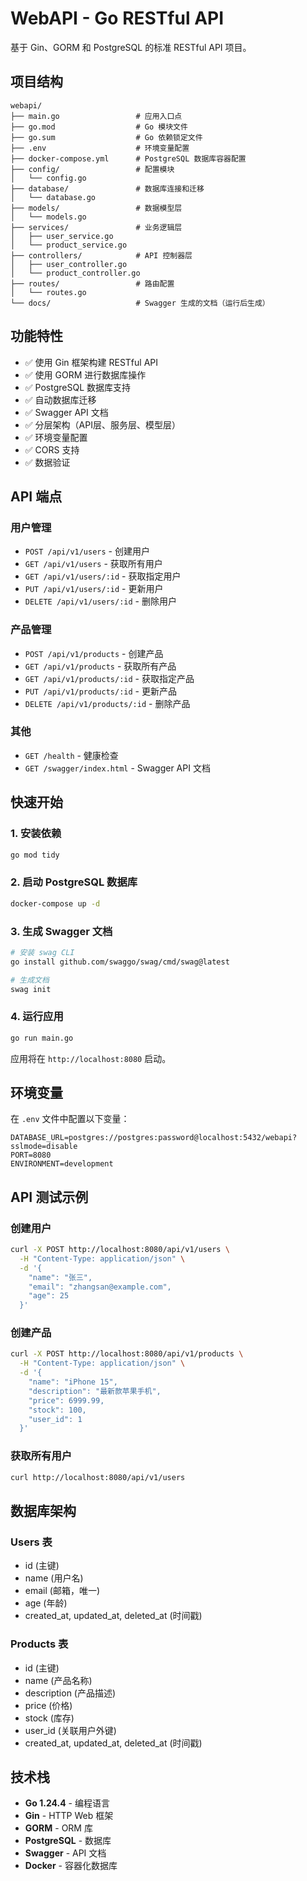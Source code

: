 # WebAPI - Go RESTful API

基于 Gin、GORM 和 PostgreSQL 的标准 RESTful API 项目。

## 项目结构

```
webapi/
├── main.go                 # 应用入口点
├── go.mod                  # Go 模块文件
├── go.sum                  # Go 依赖锁定文件
├── .env                    # 环境变量配置
├── docker-compose.yml      # PostgreSQL 数据库容器配置
├── config/                 # 配置模块
│   └── config.go
├── database/               # 数据库连接和迁移
│   └── database.go
├── models/                 # 数据模型层
│   └── models.go
├── services/               # 业务逻辑层
│   ├── user_service.go
│   └── product_service.go
├── controllers/            # API 控制器层
│   ├── user_controller.go
│   └── product_controller.go
├── routes/                 # 路由配置
│   └── routes.go
└── docs/                   # Swagger 生成的文档（运行后生成）
```

## 功能特性

- ✅ 使用 Gin 框架构建 RESTful API
- ✅ 使用 GORM 进行数据库操作
- ✅ PostgreSQL 数据库支持
- ✅ 自动数据库迁移
- ✅ Swagger API 文档
- ✅ 分层架构（API层、服务层、模型层）
- ✅ 环境变量配置
- ✅ CORS 支持
- ✅ 数据验证

## API 端点

### 用户管理
- `POST /api/v1/users` - 创建用户
- `GET /api/v1/users` - 获取所有用户
- `GET /api/v1/users/:id` - 获取指定用户
- `PUT /api/v1/users/:id` - 更新用户
- `DELETE /api/v1/users/:id` - 删除用户

### 产品管理
- `POST /api/v1/products` - 创建产品
- `GET /api/v1/products` - 获取所有产品
- `GET /api/v1/products/:id` - 获取指定产品
- `PUT /api/v1/products/:id` - 更新产品
- `DELETE /api/v1/products/:id` - 删除产品

### 其他
- `GET /health` - 健康检查
- `GET /swagger/index.html` - Swagger API 文档

## 快速开始

### 1. 安装依赖

```bash
go mod tidy
```

### 2. 启动 PostgreSQL 数据库

```bash
docker-compose up -d
```

### 3. 生成 Swagger 文档

```bash
# 安装 swag CLI
go install github.com/swaggo/swag/cmd/swag@latest

# 生成文档
swag init
```

### 4. 运行应用

```bash
go run main.go
```

应用将在 `http://localhost:8080` 启动。

## 环境变量

在 `.env` 文件中配置以下变量：

```
DATABASE_URL=postgres://postgres:password@localhost:5432/webapi?sslmode=disable
PORT=8080
ENVIRONMENT=development
```

## API 测试示例

### 创建用户

```bash
curl -X POST http://localhost:8080/api/v1/users \
  -H "Content-Type: application/json" \
  -d '{
    "name": "张三",
    "email": "zhangsan@example.com",
    "age": 25
  }'
```

### 创建产品

```bash
curl -X POST http://localhost:8080/api/v1/products \
  -H "Content-Type: application/json" \
  -d '{
    "name": "iPhone 15",
    "description": "最新款苹果手机",
    "price": 6999.99,
    "stock": 100,
    "user_id": 1
  }'
```

### 获取所有用户

```bash
curl http://localhost:8080/api/v1/users
```

## 数据库架构

### Users 表
- id (主键)
- name (用户名)
- email (邮箱，唯一)
- age (年龄)
- created_at, updated_at, deleted_at (时间戳)

### Products 表
- id (主键)
- name (产品名称)
- description (产品描述)
- price (价格)
- stock (库存)
- user_id (关联用户外键)
- created_at, updated_at, deleted_at (时间戳)

## 技术栈

- **Go 1.24.4** - 编程语言
- **Gin** - HTTP Web 框架
- **GORM** - ORM 库
- **PostgreSQL** - 数据库
- **Swagger** - API 文档
- **Docker** - 容器化数据库
